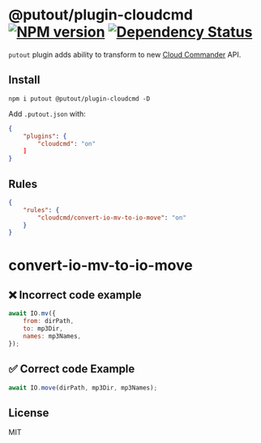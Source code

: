 # @putout/plugin-cloudcmd [![NPM version][NPMIMGURL]][NPMURL] [![Dependency Status][DependencyStatusIMGURL]][DependencyStatusURL]

[NPMIMGURL]:                https://img.shields.io/npm/v/@putout/plugin-cloudcmd.svg?style=flat&longCache=true
[NPMURL]:                   https://npmjs.org/package/@putout/plugin-cloudcmd"npm"

[DependencyStatusURL]:      https://david-dm.org/coderaiser/putout?path=packages/plugin-cloudcmd
[DependencyStatusIMGURL]:   https://david-dm.org/coderaiser/putout.svg?path=packages/plugin-cloudcmd

`putout` plugin adds ability to transform to new [Cloud Commander](https://cloudcmd.io) API.

## Install

```
npm i putout @putout/plugin-cloudcmd -D
```

Add `.putout.json` with:

```json
{
    "plugins": {
        "cloudcmd": "on"
    ]
}
```

## Rules

```json
{
    "rules": {
        "cloudcmd/convert-io-mv-to-io-move": "on"
    }
}
```

# convert-io-mv-to-io-move

## ❌ Incorrect code example

```js
await IO.mv({
    from: dirPath,
    to: mp3Dir,
    names: mp3Names,
});
```

## ✅ Correct code Example

```js
await IO.move(dirPath, mp3Dir, mp3Names);
```

## License

MIT

